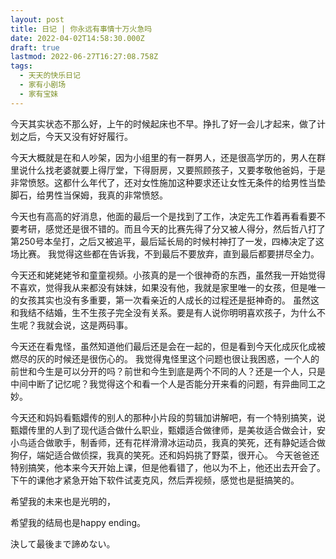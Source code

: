 ```yaml
---
layout: post
title: 日记 | 你永远有事情十万火急吗
date: 2022-04-02T14:58:30.000Z
draft: true
lastmod: 2022-06-27T16:27:08.758Z
tags:
  - 天天的快乐日记
  - 家有小剧场
  - 家有宝妹
---
```

今天其实状态不那么好，上午的时候起床也不早。挣扎了好一会儿才起来，做了计划之后，今天又没有好好履行。

今天大概就是在和人吵架，因为小组里的有一群男人，还是很高学历的，男人在群里说什么找老婆就要上得厅堂，下得厨房，又要照顾孩子，又要孝敬他爸妈，于是非常愤怒。这都什么年代了，还对女性施加这种要求还让女性无条件的给男性当垫脚石，给男性当保姆，我真的非常愤怒。

今天也有高高的好消息，他面的最后一个是找到了工作，决定先工作着再看看要不要考研，感觉还是很不错的。而且今天的比赛先得了分又被人得分，然后哲八打了第250号本垒打，之后又被追平，最后延长局的时候村神打了一发，四棒决定了这场比赛。
我觉得这些都在告诉我，不到最后不要放弃，直到最后都要拼尽全力。

今天还和姥姥姥爷和童童视频。小孩真的是一个很神奇的东西，虽然我一开始觉得不喜欢，觉得我从来都没有妹妹，如果没有他，我就是家里唯一的女孩，但是唯一的女孩其实也没有多重要，第一次看亲近的人成长的过程还是挺神奇的。
虽然这和我结不结婚，生不生孩子完全没有关系。要是有人说你明明喜欢孩子，为什么不生呢？我就会说，这是两码事。

今天还在看鬼怪，虽然知道他们最后还是会在一起的，但是看到今天化成灰化成被燃尽的灰的时候还是很伤心的。
我觉得鬼怪里这个问题也很让我困惑，一个人的前世和今生是可以分开的吗？前世和今生到底是两个不同的人？还是一个人，只是中间中断了记忆呢？我觉得这个和看一个人是否能分开来看的问题，有异曲同工之妙。

今天还和妈妈看甄嬛传的别人的那种小片段的剪辑加讲解吧，有一个特别搞笑，说甄嬛传里的人到了现代适合做什么职业，甄嬛适合做律师，是美妆适合做会计，安小鸟适合做歌手，制香师，还有花样滑滑冰运动员，我真的笑死，还有静妃适合做狗仔，端妃适合做侦探，我真的笑死。还和妈妈挑了野菜，很开心。
今天爸爸还特别搞笑，他本来今天开始上课，但是他看错了，他以为不上，他还出去开会了。下午的课他才紧急开始下软件试麦克风，然后弄视频，感觉也是挺搞笑的。

希望我的未来也是光明的，

希望我的结局也是happy ending。

決して最後まで諦めない。